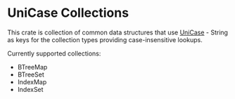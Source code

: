 # UniCase Collections

This crate is collection of common data structures that use [UniCase](https://crates.io/crates/unicase) - String
as keys for the collection types providing case-insensitive lookups.

Currently supported collections:
- BTreeMap
- BTreeSet
- IndexMap
- IndexSet
